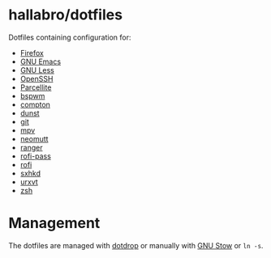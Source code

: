 hallabro/dotfiles
=================

Dotfiles containing configuration for:

* [Firefox](https://www.mozilla.org)
* [GNU Emacs](https://www.gnu.org/software/emacs/)
* [GNU Less](https://www.gnu.org/software/less/)
* [OpenSSH](https://www.openssh.com/)
* [Parcellite](http://parcellite.sourceforge.net/)
* [bspwm](https://github.com/baskerville/bspwm)
* [compton](https://github.com/chjj/compton)
* [dunst](https://github.com/dunst-project/dunst)
* [git](https://git-scm.com/)
* [mpv](https://mpv.io/)
* [neomutt](https://neomutt.org/)
* [ranger](https://github.com/ranger/ranger)
* [rofi-pass](https://github.com/carnager/rofi-pass)
* [rofi](https://github.com/davatorium/rofi)
* [sxhkd](https://github.com/baskerville/sxhkd)
* [urxvt](http://software.schmorp.de/pkg/rxvt-unicode.html)
* [zsh](https://www.zsh.org/)


Management
==========

The dotfiles are managed with
[dotdrop](https://github.com/deadc0de6/dotdrop) or manually with [GNU
Stow](https://www.gnu.org/software/stow/) or `ln -s`.
